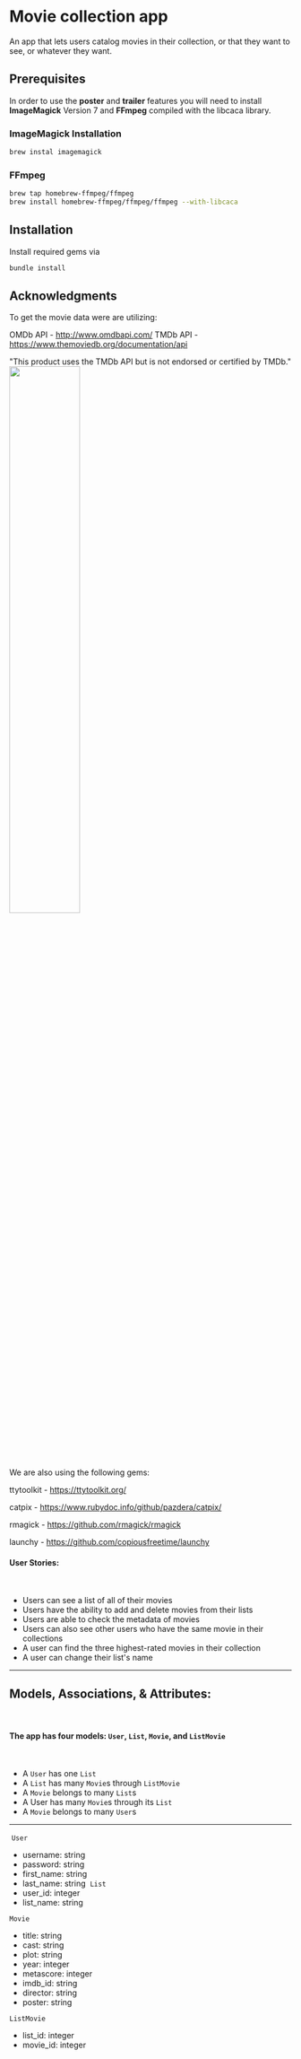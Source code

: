 # Movie collection app

An app that lets users catalog movies in their collection, or that they want to see, or whatever they want.

Prerequisites
-------------

In order to use the **poster** and **trailer** features you will need to install **ImageMagick** Version 7 and **FFmpeg** compiled with the libcaca library.

### ImageMagick Installation

```sh
brew instal imagemagick
```

### FFmpeg

```sh
brew tap homebrew-ffmpeg/ffmpeg
brew install homebrew-ffmpeg/ffmpeg/ffmpeg --with-libcaca
```

Installation
-------------

Install required gems via
```sh
bundle install
```

Acknowledgments 
-------------

To get the movie data were are utilizing:

OMDb API - <http://www.omdbapi.com/>
TMDb API - <https://www.themoviedb.org/documentation/api>

"This product uses the TMDb API but is not endorsed or certified by TMDb."
<img width="50%" src="https://www.themoviedb.org/assets/2/v4/logos/v2/blue_short-8e7b30f73a4020692ccca9c88bafe5dcb6f8a62a4c6bc55cd9ba82bb2cd95f6c.svg" />

We are also using the following gems:

ttytoolkit - <https://ttytoolkit.org/>

catpix - <https://www.rubydoc.info/github/pazdera/catpix/>

rmagick - <https://github.com/rmagick/rmagick>

launchy - <https://github.com/copiousfreetime/launchy>

#### User Stories:
​
-   Users can see a list of all of their movies
-   Users have the ability to add and delete movies from their lists
-   Users are able to check the metadata of movies
-   Users can also see other users who have the same movie in their collections
-   A user can find the three highest-rated movies in their collection
-   A user can change their list's name
​
***

## Models, Associations, & Attributes:
​
#### The app has four models: `User`, `List`, `Movie`, and `ListMovie`
​
-   A `User` has one `List`
-   A `List` has many `Movie`s through `ListMovie`
-   A `Movie` belongs to many `List`s
-   A User has many `Movie`s through its `List`
-   A `Movie` belongs to many `User`s
​
***
​
`User`
- username: string
- password: string
- first_name: string
- last_name: string
​
`List`
- user_id: integer
- list_name: string

`Movie`
- title: string
- cast: string
- plot: string
- year: integer
- metascore: integer
- imdb_id: string
- director: string
- poster: string

`ListMovie`
- list_id: integer
- movie_id: integer